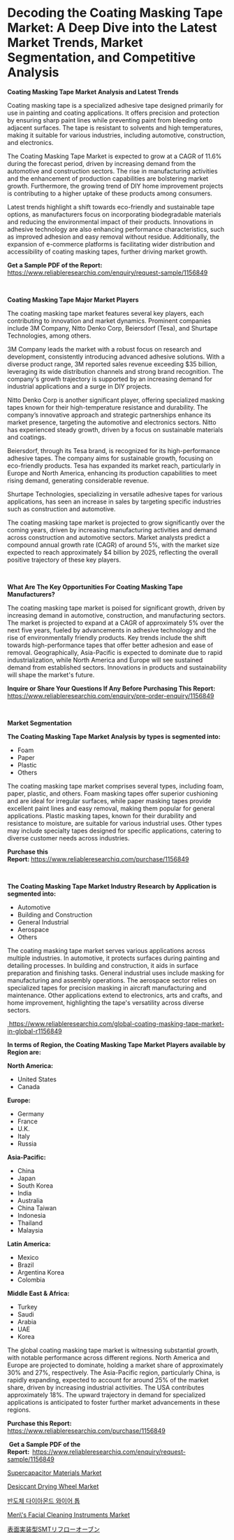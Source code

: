 <p><h1>Decoding the Coating Masking Tape Market: A Deep Dive into the Latest Market Trends, Market Segmentation, and Competitive Analysis</h1></p><p><strong>Coating Masking Tape Market Analysis and Latest Trends</strong></p>
<p><p>Coating masking tape is a specialized adhesive tape designed primarily for use in painting and coating applications. It offers precision and protection by ensuring sharp paint lines while preventing paint from bleeding onto adjacent surfaces. The tape is resistant to solvents and high temperatures, making it suitable for various industries, including automotive, construction, and electronics.</p><p>The Coating Masking Tape Market is expected to grow at a CAGR of 11.6% during the forecast period, driven by increasing demand from the automotive and construction sectors. The rise in manufacturing activities and the enhancement of production capabilities are bolstering market growth. Furthermore, the growing trend of DIY home improvement projects is contributing to a higher uptake of these products among consumers.</p><p>Latest trends highlight a shift towards eco-friendly and sustainable tape options, as manufacturers focus on incorporating biodegradable materials and reducing the environmental impact of their products. Innovations in adhesive technology are also enhancing performance characteristics, such as improved adhesion and easy removal without residue. Additionally, the expansion of e-commerce platforms is facilitating wider distribution and accessibility of coating masking tapes, further driving market growth.</p></p>
<p><strong>Get a Sample PDF of the Report:&nbsp;</strong> <a href="https://www.reliableresearchiq.com/enquiry/request-sample/1156849">https://www.reliableresearchiq.com/enquiry/request-sample/1156849</a></p>
<p>&nbsp;</p>
<p><strong>Coating Masking Tape Major Market Players</strong></p>
<p><p>The coating masking tape market features several key players, each contributing to innovation and market dynamics. Prominent companies include 3M Company, Nitto Denko Corp, Beiersdorf (Tesa), and Shurtape Technologies, among others. </p><p>3M Company leads the market with a robust focus on research and development, consistently introducing advanced adhesive solutions. With a diverse product range, 3M reported sales revenue exceeding $35 billion, leveraging its wide distribution channels and strong brand recognition. The company's growth trajectory is supported by an increasing demand for industrial applications and a surge in DIY projects.</p><p>Nitto Denko Corp is another significant player, offering specialized masking tapes known for their high-temperature resistance and durability. The company’s innovative approach and strategic partnerships enhance its market presence, targeting the automotive and electronics sectors. Nitto has experienced steady growth, driven by a focus on sustainable materials and coatings.</p><p>Beiersdorf, through its Tesa brand, is recognized for its high-performance adhesive tapes. The company aims for sustainable growth, focusing on eco-friendly products. Tesa has expanded its market reach, particularly in Europe and North America, enhancing its production capabilities to meet rising demand, generating considerable revenue.</p><p>Shurtape Technologies, specializing in versatile adhesive tapes for various applications, has seen an increase in sales by targeting specific industries such as construction and automotive. </p><p>The coating masking tape market is projected to grow significantly over the coming years, driven by increasing manufacturing activities and demand across construction and automotive sectors. Market analysts predict a compound annual growth rate (CAGR) of around 5%, with the market size expected to reach approximately $4 billion by 2025, reflecting the overall positive trajectory of these key players.</p></p>
<p>&nbsp;</p>
<p><strong>What Are The Key Opportunities For Coating Masking Tape Manufacturers?</strong></p>
<p><p>The coating masking tape market is poised for significant growth, driven by increasing demand in automotive, construction, and manufacturing sectors. The market is projected to expand at a CAGR of approximately 5% over the next five years, fueled by advancements in adhesive technology and the rise of environmentally friendly products. Key trends include the shift towards high-performance tapes that offer better adhesion and ease of removal. Geographically, Asia-Pacific is expected to dominate due to rapid industrialization, while North America and Europe will see sustained demand from established sectors. Innovations in products and sustainability will shape the market's future.</p></p>
<p><strong>Inquire or Share Your Questions If Any Before Purchasing This Report:</strong> <a href="https://www.reliableresearchiq.com/enquiry/pre-order-enquiry/1156849">https://www.reliableresearchiq.com/enquiry/pre-order-enquiry/1156849</a></p>
<p>&nbsp;</p>
<p><strong>Market Segmentation</strong></p>
<p><strong>The Coating Masking Tape Market Analysis by types is segmented into:</strong></p>
<p><ul><li>Foam</li><li>Paper</li><li>Plastic</li><li>Others</li></ul></p>
<p><p>The coating masking tape market comprises several types, including foam, paper, plastic, and others. Foam masking tapes offer superior cushioning and are ideal for irregular surfaces, while paper masking tapes provide excellent paint lines and easy removal, making them popular for general applications. Plastic masking tapes, known for their durability and resistance to moisture, are suitable for various industrial uses. Other types may include specialty tapes designed for specific applications, catering to diverse customer needs across industries.</p></p>
<p><strong>Purchase this Report:&nbsp;</strong><a href="https://www.reliableresearchiq.com/purchase/1156849">https://www.reliableresearchiq.com/purchase/1156849</a></p>
<p>&nbsp;</p>
<p><strong>The Coating Masking Tape Market Industry Research by Application is segmented into:</strong></p>
<p><ul><li>Automotive</li><li>Building and Construction</li><li>General Industrial</li><li>Aerospace</li><li>Others</li></ul></p>
<p><p>The coating masking tape market serves various applications across multiple industries. In automotive, it protects surfaces during painting and detailing processes. In building and construction, it aids in surface preparation and finishing tasks. General industrial uses include masking for manufacturing and assembly operations. The aerospace sector relies on specialized tapes for precision masking in aircraft manufacturing and maintenance. Other applications extend to electronics, arts and crafts, and home improvement, highlighting the tape's versatility across diverse sectors.</p></p>
<p><a href="https://www.reliableresearchiq.com/global-coating-masking-tape-market-in-global-r1156849">&nbsp;https://www.reliableresearchiq.com/global-coating-masking-tape-market-in-global-r1156849</a></p>
<p><strong>In terms of Region, the Coating Masking Tape Market Players available by Region are:</strong></p>
<p>
    <p> <strong> North America: </strong>
        <ul>
            <li>United States</li>
            <li>Canada</li>
        </ul>
        </p> 
    <p> <strong> Europe: </strong>
        <ul>
            <li>Germany</li>
            <li>France</li>
            <li>U.K.</li>
            <li>Italy</li>
            <li>Russia</li>
        </ul>
        </p> 
    <p> <strong> Asia-Pacific: </strong>
        <ul>
            <li>China</li>
            <li>Japan</li>
            <li>South Korea</li>
            <li>India</li>
            <li>Australia</li>
            <li>China Taiwan</li>
            <li>Indonesia</li>
            <li>Thailand</li>
            <li>Malaysia</li>
        </ul>
        </p> 
    <p> <strong> Latin America: </strong>
        <ul>
            <li>Mexico</li>
            <li>Brazil</li>
            <li>Argentina Korea</li>
            <li>Colombia</li>
        </ul>
        </p> 
    <p> <strong> Middle East & Africa: </strong>
        <ul>
            <li>Turkey</li>
            <li>Saudi</li>
            <li>Arabia</li>
            <li>UAE</li>
            <li>Korea</li>
        </ul>
    </p>
    </p>
<p><p>The global coating masking tape market is witnessing substantial growth, with notable performance across different regions. North America and Europe are projected to dominate, holding a market share of approximately 30% and 27%, respectively. The Asia-Pacific region, particularly China, is rapidly expanding, expected to account for around 25% of the market share, driven by increasing industrial activities. The USA contributes approximately 18%. The upward trajectory in demand for specialized applications is anticipated to foster further market advancements in these regions.</p></p>
<p><strong>Purchase this Report: </strong><a href="https://www.reliableresearchiq.com/purchase/1156849">https://www.reliableresearchiq.com/purchase/1156849</a></p>
<p>&nbsp;<strong>Get a Sample PDF of the Report:&nbsp;&nbsp;</strong><a href="https://www.reliableresearchiq.com/enquiry/request-sample/1156849">https://www.reliableresearchiq.com/enquiry/request-sample/1156849</a></p>
<p><strong></strong></p>
<p><p><a href="https://issuu.com/reportprime-2/docs/supercapacitor-materials-market-siz_fb3032aaac46d3">Supercapacitor Materials Market</a></p><p><a href="https://github.com/RogerBennett414/Market-Research-Report-List-1/blob/main/desiccant-drying-wheel-market.md">Desiccant Drying Wheel Market</a></p><p><a href="https://medium.com/@trevorkruvalis5678/%EC%84%B8%EA%B3%84-semiconductor-diamond-wire-saw-market-%EC%9D%80-2024%EC%97%90%EC%84%9C-2031%EB%A1%9C-%EC%97%B0%ED%8F%89%EA%B7%A0-%EC%A6%9D%EA%B0%80%EC%9C%A8%EC%9D%84-%EB%B3%B4%EC%9D%BC-%EA%B2%83%EC%9C%BC%EB%A1%9C-%EC%98%88%EC%83%81%EB%90%A9%EB%8B%88%EB%8B%A4-006cf4ec1d40">반도체 다이아몬드 와이어 톱</a></p><p><a href="https://medium.com/@merlrolfson/the-men-s-facial-cleaning-instruments-industry-analysis-report-offers-a-comprehensive-and-fc35b7432917">Men\'s Facial Cleaning Instruments Market</a></p><p><a href="https://medium.com/@waughhelen/%E3%82%B0%E3%83%AD%E3%83%BC%E3%83%90%E3%83%AB%E8%A1%A8%E9%9D%A2%E5%AE%9F%E8%A3%85-smt-%E3%83%AA%E3%83%95%E3%83%AD%E3%83%BC%E3%82%AA%E3%83%BC%E3%83%96%E3%83%B3%E5%B8%82%E5%A0%B4%E3%81%AE%E5%8C%85%E6%8B%AC%E7%9A%84%E5%88%86%E6%9E%90-%E6%88%90%E9%95%B7%E3%83%88%E3%83%AC%E3%83%B3%E3%83%89%E3%81%A8%E5%B8%82%E5%A0%B4%E4%BA%88%E6%B8%AC-2024%E5%B9%B4-2031%E5%B9%B4-630f86808133">表面実装型SMTリフローオーブン</a></p></p>